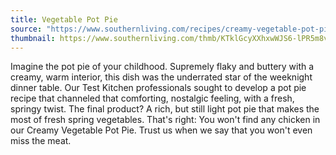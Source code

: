 ```yaml
---
title: Vegetable Pot Pie
source: "https://www.southernliving.com/recipes/creamy-vegetable-pot-pie"
thumbnail: https://www.southernliving.com/thmb/KTklGcyXXhxwWJS6-lPR5m8vFWM=/750x0/filters:no_upscale():max_bytes(150000):strip_icc():format(webp)/2645401_Sprin_PeasandCarrots0040-1-2000-f7752cb673d74509b1fe66c2cf08ee0f.jpg
---
```


Imagine the pot pie of your childhood. Supremely flaky and buttery with a creamy, warm interior, this dish was the underrated star of the weeknight dinner table. Our Test Kitchen professionals sought to develop a pot pie recipe that channeled that comforting, nostalgic feeling, with a fresh, springy twist. The final product? A rich, but still light pot pie that makes the most of fresh spring vegetables. That's right: You won't find any chicken in our Creamy Vegetable Pot Pie. Trust us when we say that you won't even miss the meat.
